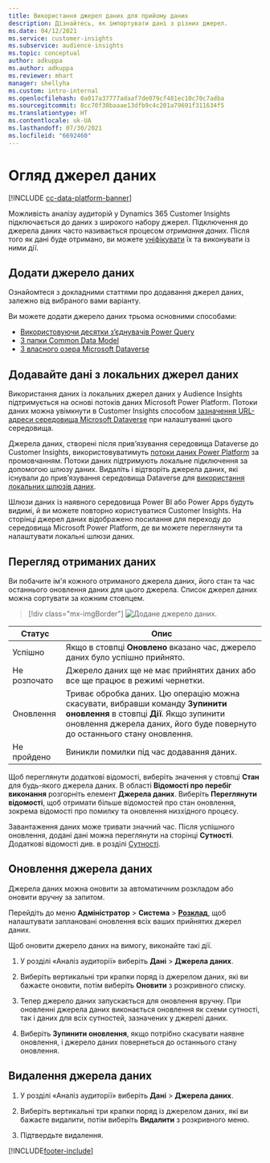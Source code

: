 ```yaml
---
title: Використання джерел даних для прийому даних
description: Дізнайтесь, як імпортувати дані з різних джерел.
ms.date: 04/12/2021
ms.service: customer-insights
ms.subservice: audience-insights
ms.topic: conceptual
author: adkuppa
ms.author: adkuppa
ms.reviewer: mhart
manager: shellyha
ms.custom: intro-internal
ms.openlocfilehash: 0a017a37777adaaf7de079cf481ec10c70c7adba
ms.sourcegitcommit: 8cc70f30baaae13dfb9c4c201a79691f311634f5
ms.translationtype: HT
ms.contentlocale: uk-UA
ms.lasthandoff: 07/30/2021
ms.locfileid: "6692460"
---
```

# <a name="data-sources-overview"></a>Огляд джерел даних

[!INCLUDE [cc-data-platform-banner](../includes/cc-data-platform-banner.md)]

Можливість аналізу аудиторій у Dynamics 365 Customer Insights підключається до даних з широкого набору джерел. Підключення до джерела даних часто називається процесом *отримання даних*. Після того як дані буде отримано, ви можете [уніфікувати](data-unification.md) їх та виконувати із ними дії.

## <a name="add-a-data-source"></a>Додати джерело даних

Ознайомтеся з докладними статтями про додавання джерел даних, залежно від вибраного вами варіанту.

Ви можете додати джерело даних трьома основними способами:

- [Використовуючи десятки з’єднувачів Power Query](connect-power-query.md)
- [З папки Common Data Model](connect-common-data-model.md)
- [З власного озера Microsoft Dataverse](connect-dataverse-managed-lake.md)

## <a name="add-data-from-on-premises-data-sources"></a>Додавайте дані з локальних джерел даних

Використання даних із локальних джерел даних у Audience Insights підтримується на основі потоків даних Microsoft Power Platform. Потоки даних можна увімкнути в Customer Insights способом [зазначення URL-адреси середовища Microsoft Dataverse](get-started-paid.md) при налаштуванні цього середовища.

Джерела даних, створені після прив’язування середовища Dataverse до Customer Insights, використовуватимуть [потоки даних Power Platform](/power-query/dataflows/overview-dataflows-across-power-platform-dynamics-365) за промовчанням. Потоки даних підтримують локальне підключення за допомогою шлюзу даних. Видаліть і відтворіть джерела даних, які існували до прив’язування середовища Dataverse для [використання локальних шлюзів даних](/data-integration/gateway/service-gateway-app).

Шлюзи даних із наявного середовища Power BI або Power Apps будуть видимі, й ви можете повторно користуватися Customer Insights. На сторінці джерел даних відображено посилання для переходу до середовища Microsoft Power Platform, де ви можете переглянути та налаштувати локальні шлюзи даних.

## <a name="review-ingested-data"></a>Перегляд отриманих даних

Ви побачите ім'я кожного отриманого джерела даних, його стан та час останнього оновлення даних для цього джерела. Список джерел даних можна сортувати за кожним стовпцем.

> [!div class="mx-imgBorder"]
> ![Додане джерело даних.](media/configure-data-datasource-added.png "Додане джерело даних")

|Статус  |Опис  |
|---------|---------|
|Успішно   |Якщо в стовпці **Оновлено** вказано час, джерело даних було успішно прийнято.
|Не розпочато   |Джерело даних ще не має прийнятих даних або все ще працює в режимі чернетки.         |
|Оновлення    |Триває обробка даних. Цю операцію можна скасувати, вибравши команду **Зупинити оновлення** в стовпці **Дії**. Якщо зупинити оновлення джерела даних, його буде повернуто до останнього стану оновлення.       |
|Не пройдено     |Виникли помилки під час додавання даних.         |

Щоб переглянути додаткові відомості, виберіть значення у стовпці **Стан** для будь-якого джерела даних. В області **Відомості про перебіг виконання** розгорніть елемент **Джерела даних**. Виберіть **Переглянути відомості**, щоб отримати більше відомостей про стан оновлення, зокрема відомості про помилку та оновлення низхідного процесу.

Завантаження даних може тривати значний час. Після успішного оновлення, додані дані можна переглянути на сторінці **Сутності**. Додаткові відомості див. в розділі [Сутності](entities.md).

## <a name="refresh-a-data-source"></a>Оновлення джерела даних

Джерела даних можна оновити за автоматичним розкладом або оновити вручну за запитом. 

Перейдіть до меню **Адміністратор** > **Система** > [**Розклад**](system.md#schedule-tab), щоб налаштувати заплановані оновлення всіх ваших прийнятих джерел даних.

Щоб оновити джерело даних на вимогу, виконайте такі дії.

1. У розділі «Аналіз аудиторії» виберіть **Дані** > **Джерела даних**.

2. Виберіть вертикальні три крапки поряд із джерелом даних, які ви бажаєте оновити, потім виберіть **Оновити** з розкривного списку.

3. Тепер джерело даних запускається для оновлення вручну. При оновленні джерела даних виконається оновлення як схеми сутності, так і даних для всіх сутностей, зазначених у джерелі даних.

4. Виберіть **Зупинити оновлення**, якщо потрібно скасувати наявне оновлення, і джерело даних повернеться до останнього стану оновлення.

## <a name="delete-a-data-source"></a>Видалення джерела даних

1. У розділі «Аналіз аудиторії» виберіть **Дані** > **Джерела даних**.

2. Виберіть вертикальні три крапки поряд із джерелом даних, які ви бажаєте видалити, потім виберіть **Видалити** з розкривного меню.

3. Підтвердьте видалення.


[!INCLUDE[footer-include](../includes/footer-banner.md)]
